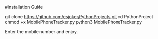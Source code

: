 #installation Guide

git clone https://github.com/esjoker/PythonProjects.git
cd PythonProject
chmod +x MobilePhoneTracker.py
python3 MobilePhoneTracker.py

Enter the mobile number and enjoy.
